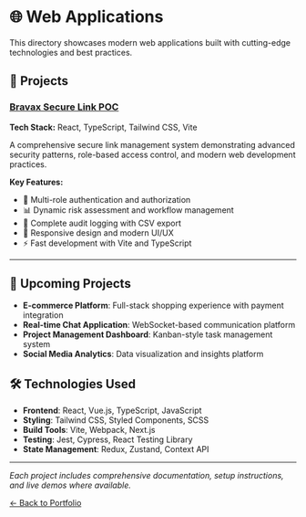 # 🌐 Web Applications

This directory showcases modern web applications built with cutting-edge technologies and best practices.

## 📁 Projects

### [Bravax Secure Link POC](./bravax-secure-link-poc/)
**Tech Stack:** React, TypeScript, Tailwind CSS, Vite

A comprehensive secure link management system demonstrating advanced security patterns, role-based access control, and modern web development practices.

**Key Features:**
- 🔐 Multi-role authentication and authorization
- 📊 Dynamic risk assessment and workflow management
- 📝 Complete audit logging with CSV export
- 📱 Responsive design and modern UI/UX
- ⚡ Fast development with Vite and TypeScript

---

## 🚀 Upcoming Projects

- **E-commerce Platform**: Full-stack shopping experience with payment integration
- **Real-time Chat Application**: WebSocket-based communication platform
- **Project Management Dashboard**: Kanban-style task management system
- **Social Media Analytics**: Data visualization and insights platform

## 🛠️ Technologies Used

- **Frontend**: React, Vue.js, TypeScript, JavaScript
- **Styling**: Tailwind CSS, Styled Components, SCSS
- **Build Tools**: Vite, Webpack, Next.js
- **Testing**: Jest, Cypress, React Testing Library
- **State Management**: Redux, Zustand, Context API

---

*Each project includes comprehensive documentation, setup instructions, and live demos where available.*

[← Back to Portfolio](../README.md)
